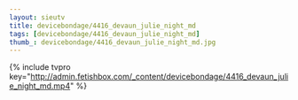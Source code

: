 ```yaml
--- 
layout: sieutv
title: devicebondage/4416_devaun_julie_night_md
tags: [devicebondage/4416_devaun_julie_night_md]
thumb_: devicebondage/4416_devaun_julie_night_md.jpg
---
```

{% include tvpro key="http://admin.fetishbox.com/_content/devicebondage/4416_devaun_julie_night_md.mp4" %} 
